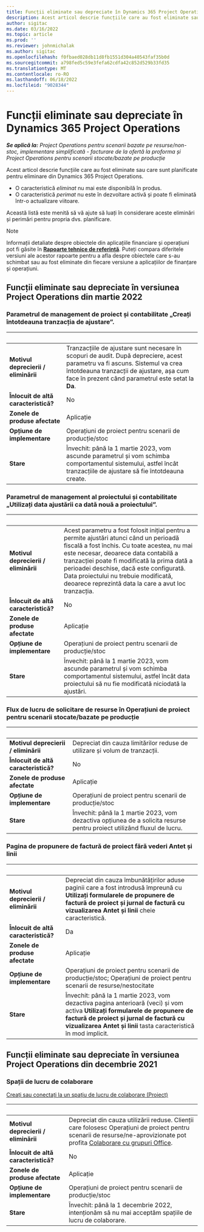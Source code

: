 ```yaml
---
title: Funcții eliminate sau depreciate în Dynamics 365 Project Operations
description: Acest articol descrie funcțiile care au fost eliminate sau care sunt planificate pentru eliminare din Dynamics 365 Project Operations.
author: sigitac
ms.date: 03/16/2022
ms.topic: article
ms.prod: ''
ms.reviewer: johnmichalak
ms.author: sigitac
ms.openlocfilehash: f0fbaed028db11d8fb1551d304a40543faf35b0d
ms.sourcegitcommit: a798fed5c59e3fefa62cdfa42c852d529b33fd35
ms.translationtype: MT
ms.contentlocale: ro-RO
ms.lasthandoff: 06/18/2022
ms.locfileid: "9028344"
---
```

# <a name="removed-or-deprecated-features-in-dynamics-365-project-operations"></a>Funcții eliminate sau depreciate în Dynamics 365 Project Operations

_**Se aplică la:** Project Operations pentru scenarii bazate pe resurse/non-stoc, implementare simplificată - facturare de la ofertă la proforma și Project Operations pentru scenarii stocate/bazate pe producție_

Acest articol descrie funcțiile care au fost eliminate sau care sunt planificate pentru eliminare din Dynamics 365 Project Operations.

- O caracteristică *eliminat* nu mai este disponibilă în produs.
- O caracteristică *perimat* nu este în dezvoltare activă și poate fi eliminată într-o actualizare viitoare.

Această listă este menită să vă ajute să luați în considerare aceste eliminări și perimări pentru propria dvs. planificare.

> [!NOTE]
> Informații detaliate despre obiectele din aplicațiile financiare și operațiuni pot fi găsite în [**Rapoarte tehnice de referință**](/dynamics/s-e/global/axtechrefrep_61). Puteți compara diferitele versiuni ale acestor rapoarte pentru a afla despre obiectele care s-au schimbat sau au fost eliminate din fiecare versiune a aplicațiilor de finanțare și operațiuni.

## <a name="features-removed-or-deprecated-in-the-project-operations-march-2022-release"></a>Funcții eliminate sau depreciate în versiunea Project Operations din martie 2022

### <a name="project-management-and-accounting-always-create-adjustment-transaction-parameter"></a>Parametrul de management de proiect și contabilitate „Creați întotdeauna tranzacția de ajustare”.

| &nbsp; | &nbsp; |
|--------|--------|
| **Motivul deprecierii / eliminării** | Tranzacțiile de ajustare sunt necesare în scopuri de audit. După depreciere, acest parametru va fi ascuns. Sistemul va crea întotdeauna tranzacții de ajustare, așa cum face în prezent când parametrul este setat la **Da**. |
| **Înlocuit de altă caracteristică?** | No |
| **Zonele de produse afectate** | Aplicație |
| **Opțiune de implementare** | Operațiuni de proiect pentru scenarii de producție/stoc |
| **Stare** | Învechit: până la 1 martie 2023, vom ascunde parametrul și vom schimba comportamentul sistemului, astfel încât tranzacțiile de ajustare să fie întotdeauna create. |

### <a name="project-management-and-accounting-use-adjustment-date-as-new-project-date-parameter"></a>Parametrul de management al proiectului și contabilitate „Utilizați data ajustării ca dată nouă a proiectului”.

| &nbsp; | &nbsp; |
|--------|--------|
| **Motivul deprecierii / eliminării** | Acest parametru a fost folosit inițial pentru a permite ajustări atunci când un perioadă fiscală a fost închis. Cu toate acestea, nu mai este necesar, deoarece data contabilă a tranzacției poate fi modificată la prima dată a perioadei deschise, dacă este configurată. Data proiectului nu trebuie modificată, deoarece reprezintă data la care a avut loc tranzacția. |
| **Înlocuit de altă caracteristică?** | No |
| **Zonele de produse afectate** | Aplicație |
| **Opțiune de implementare** | Operațiuni de proiect pentru scenarii de producție/stoc |
| **Stare** | Învechit: până la 1 martie 2023, vom ascunde parametrul și vom schimba comportamentul sistemului, astfel încât data proiectului să nu fie modificată niciodată la ajustări. |

### <a name="resource-request-workflow-in-project-operations-for-stockedproduction-based-scenarios"></a>Flux de lucru de solicitare de resurse în Operațiuni de proiect pentru scenarii stocate/bazate pe producție

| &nbsp; | &nbsp; |
|--------|--------|
| **Motivul deprecierii / eliminării** | Depreciat din cauza limitărilor reduse de utilizare și volum de tranzacții. |
| **Înlocuit de altă caracteristică?** | No |
| **Zonele de produse afectate** | Aplicație |
| **Opțiune de implementare** | Operațiuni de proiect pentru scenarii de producție/stoc |
| **Stare** | Învechit: până la 1 martie 2023, vom dezactiva opțiunea de a solicita resurse pentru proiect utilizând fluxul de lucru. |

### <a name="project-invoice-proposal-page-without-header-and-lines-views"></a>Pagina de propunere de factură de proiect fără vederi Antet și linii

| &nbsp; | &nbsp; |
|--------|--------|
| **Motivul deprecierii / eliminării** | Depreciat din cauza îmbunătățirilor aduse paginii care a fost introdusă împreună cu **Utilizați formularele de propunere de factură de proiect și jurnal de factură cu vizualizarea Antet și linii** cheie caracteristică. |
| **Înlocuit de altă caracteristică?** | Da |
| **Zonele de produse afectate** | Aplicație |
| **Opțiune de implementare** | Operațiuni de proiect pentru scenarii de producție/stoc; Operațiuni de proiect pentru scenarii de resurse/nestocitate |
| **Stare** | Învechit: până la 1 martie 2023, vom dezactiva pagina anterioară (veci) și vom activa **Utilizați formularele de propunere de factură de proiect și jurnal de factură cu vizualizarea Antet și linii** tasta caracteristică în mod implicit. |

## <a name="features-removed-or-deprecated-in-the-project-operations-december-2021-release"></a>Funcții eliminate sau depreciate în versiunea Project Operations din decembrie 2021

### <a name="collaboration-workspaces"></a>Spații de lucru de colaborare

[Creați sau conectați la un spațiu de lucru de colaborare (Proiect)](/dynamicsax-2012/appuser-itpro/create-or-link-to-a-collaboration-workspace-project)

| &nbsp; | &nbsp; |
|--------|--------|
| **Motivul deprecierii / eliminării** | Depreciat din cauza utilizării reduse. Clienții care folosesc Operațiuni de proiect pentru scenarii de resurse/ne-aprovizionate pot profita [Colaborare cu grupuri Office](../project-management/collaboration-groups.md). |
| **Înlocuit de altă caracteristică?** | No |
| **Zonele de produse afectate** | Aplicație  |
| **Opțiune de implementare** | Operațiuni de proiect pentru scenarii de producție/stoc |
| **Stare** | Învechit: până la 1 decembrie 2022, intenționăm să nu mai acceptăm spațiile de lucru de colaborare. |
